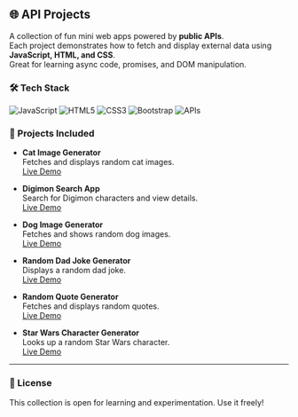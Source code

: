 ## 🌐 API Projects

A collection of fun mini web apps powered by **public APIs**.  
Each project demonstrates how to fetch and display external data using **JavaScript, HTML, and CSS**.  
Great for learning async code, promises, and DOM manipulation.

### 🛠️ Tech Stack

![JavaScript](https://img.shields.io/badge/-JavaScript-F7DF1E?logo=javascript&logoColor=black&logoWidth=30)
![HTML5](https://img.shields.io/badge/-HTML5-E34F26?logo=html5&logoColor=white&logoWidth=30)
![CSS3](https://img.shields.io/badge/-CSS3-1572B6?logo=css3&logoColor=white&logoWidth=30)
![Bootstrap](https://img.shields.io/badge/Bootstrap-7952B3?style=flat&logo=bootstrap&logoColor=white)
![APIs](https://img.shields.io/badge/-APIs-4DB33D?logo=cloud&logoColor=white&logoWidth=30)


### 🚀 Projects Included

- **Cat Image Generator**  
  Fetches and displays random cat images.  
  [Live Demo](https://codepen.io/Work-Reinis/pen/empvNea)

- **Digimon Search App**  
  Search for Digimon characters and view details.  
  [Live Demo](https://codepen.io/Work-Reinis/pen/qEOrdKZ)

- **Dog Image Generator**  
  Fetches and shows random dog images.  
  [Live Demo](https://codepen.io/Work-Reinis/pen/dPYvojO)

- **Random Dad Joke Generator**  
  Displays a random dad joke.  
  [Live Demo](https://codepen.io/Work-Reinis/pen/WbQpvKg)

- **Random Quote Generator**  
  Fetches and displays random quotes.  
  [Live Demo](https://codepen.io/Work-Reinis/pen/azvJOav)

- **Star Wars Character Generator**  
  Looks up a random Star Wars character.  
  [Live Demo](https://codepen.io/Work-Reinis/pen/MYapwxN)


---

### 📜 License

This collection is open for learning and experimentation. Use it freely!
